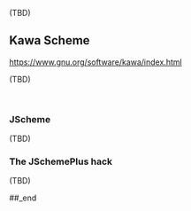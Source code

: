 (TBD)

## Kawa Scheme

https://www.gnu.org/software/kawa/index.html

(TBD)

<br/>

### JScheme

(TBD)

### The JSchemePlus hack

(TBD)

##_end
